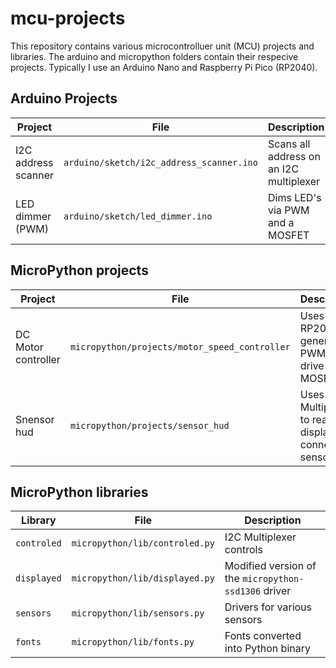 # mcu-projects

This repository contains various microcontrolluer unit (MCU) projects and libraries. The arduino and micropython folders contain their respecive projects. Typically I use an Arduino Nano and Raspberry Pi Pico (RP2040).

## Arduino Projects
| Project             | File                                     | Description                             |
| -------             | ----                                     | -----------                             |
| I2C address scanner | `arduino/sketch/i2c_address_scanner.ino` | Scans all address on an I2C multiplexer |
| LED dimmer (PWM)    | `arduino/sketch/led_dimmer.ino`          | Dims LED's via PWM and a MOSFET         |

## MicroPython projects
| Project             | File                                          | Description                                                |
| -------             | ----                                          | -----------                                                |
| DC Motor controller | `micropython/projects/motor_speed_controller` | Uses RP2040 to generate PWM to drive a MOSFET              |
| Snensor hud         | `micropython/projects/sensor_hud`             | Uses I2C Multiplexer to read and display connected sensors |

## MicroPython libraries

| Library     | File                           | Description                                          |
| -------     | ----                           | -----------                                          |
| `controled` | `micropython/lib/controled.py` | I2C Multiplexer controls                             |
| `displayed` | `micropython/lib/displayed.py` | Modified version of the `micropython-ssd1306` driver |
| `sensors`   | `micropython/lib/sensors.py`   | Drivers for various sensors                          |
| `fonts`     | `micropython/lib/fonts.py`     | Fonts converted into Python binary                   |